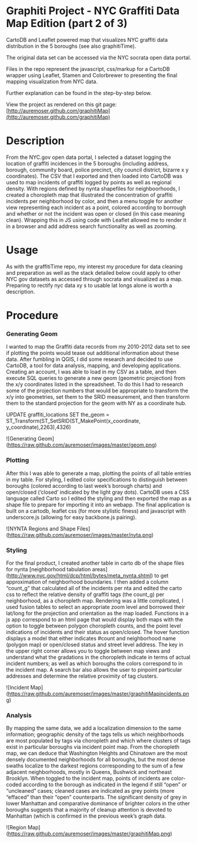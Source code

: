 Graphiti Project - NYC Graffiti Data Map Edition (part 2 of 3)
============================

CartoDB and Leaflet powered map that visualizes NYC graffiti data distribution in the 5 boroughs (see also graphitiTime).

The original data set can be accessed via the NYC socrata open data portal.

Files in the repo represent the javascript, css/markup for a CartoDB wrapper using Leaflet, Stamen and Colorbrewer to presenting the final mapping visualization from NYC data.

Further explanation can be found in the step-by-step below.

View the project as rendered on this git page: [http://auremoser.github.com/graphitiMap](http://auremoser.github.com/graphitiMap)

Description
===========
From the NYC.gov open data portal, I selected a dataset logging the location of graffiti incidences in the 5 boroughs (including address, borough, community board, police precinct, city council district, bizarre x y coordinates). The CSV that I exported and then loaded into CartoDB was used to map incidents of graffiti logged by points as well as regional density. With regions defined by nynta shapefiles for neighboorhoods, I created a choropleth map that illustrated the concentration of graffiti incidents per neighborhood by color, and then a menu toggle for another view representing each incident as a point, colored according to borrough and whether or not the incident was open or closed (in this case meaning clean). Wrapping this in JS using code with Leaflet allowed me to render it in a browser and add address search functionality as well as zooming. 

Usage
===========
As with the graffitiTime repo, my interest my procedure for data cleaning and preparation as well as the stack detailed below could apply to other NYC gov datasets as accessed through socrata and visualized as a map. Preparing to rectify nyc data xy s to usable lat longs alone is worth a description.

Procedure
===========
### Generating Geom ###
I wanted to map the Graffiti data records from my 2010-2012 data set to see if plotting the points would tease out additional information about these data. After fumbling in QGIS, I did some research and decided to use CartoDB, a tool for data analysis, mapping, and developing applications. Creating an account, I was able to load in my CSV as a table, and then execute SQL queries to generate a new geom (geometric projection) from the x/y coordinates listed in the spreadsheet. To do this I had to research some of the projection numbers that would be appropriate to transform the x/y into geometries, set them to the SRID measurement, and then transform them to the standard projection for the geom with NY as a coordinate hub.

UPDATE graffiti_locations SET the_geom = ST_Transform(ST_SetSRID(ST_MakePoint(x_coordinate, y_coordinate),2263),4326)

![Generating Geom] (https://raw.github.com/auremoser/images/master/geom.png)

### Plotting ###
After this I was able to generate a map, plotting the points of all table entries in my table. For styling, I edited color specifications to distinguish between boroughs (colored according to last week’s borough charts) and open/closed (‘closed’ indicated by the light gray dots). CartoDB uses a CSS language called Carto so I edited the styling and then exported the map as a shape file to prepare for importing it into an webapp. The final application is built on a cartodb, leaflet css (for more stylistic finess) and javascript with underscore.js (allowing for easy backbone.js pairing).

![NYNTA Regions and Shape Files] (https://raw.github.com/auremoser/images/master/nyta.png)

### Styling ###
For the final product, I created another table in carto db of the shape files for nynta [neighborhood tabulation areas] (http://www.nyc.gov/html/dcp/html/bytes/meta_nynta.shtml) to get approximation of neighborhood boundaries. I then added a column “count_g” that calculated all of the incidents per nta and edited the carto css to reflect the relative density of graffiti tags (the count_g) per neighborhood, as a choropleth map. Rendering was a little complicated, I used fusion tables to select an appropriate zoom level and borrowed their lat/long for the projection and orientation as the map loaded. Functions in a js app correspond to an html page that would display both maps with the option to toggle between polygon choropleth counts, and the point level indications of incidents and their status as open/closed. The hover function displays a model that either indicates #count and neighborhood name (polygon map) or open/closed status and street level address. The key in the upper right corner allows you to toggle between map views and understand what the gradations in the choropleth indicate in terms of actual incident numbers; as well as which boroughs the colors correspond to in the incident map. A search bar also allows the user to pinpoint particular addresses and determine the relative proximity of tag clusters. 

![Incident Map] (https://raw.github.com/auremoser/images/master/graphitiMapincidents.png)

### Analysis ###
By mapping the same data, we add a localization dimension to the same information; geographic density of the tags tells us which neighborhoods are most populated by tags via choropleth and which where clusters of tags exist in particular boroughs via incident point map. From the choropleth map, we can deduce that Washington Heights and Chinatown are the most densely documented neighborhoods for all boroughs, but the most dense swaths localize to the darkest regions corresponding to the sum of a few adjacent neighborhoods, mostly in Queens, Bushwick and northeast Brooklyn. When toggled to the incident map, points of incidents are color-coded according to the borough as indicated in the legend if still “open” or “uncleaned” cases; cleaned cases are indicated as grey points (more “effaced” than their “open” counterparts. The significant density of grey in lower Manhattan and comparative dominance of brighter colors in the other boroughs suggests that a majority of cleanup attention is devoted to Manhattan (which is confirmed in the previous week’s graph data. 

![Region Map] (https://raw.github.com/auremoser/images/master/graphitiMap.png)
